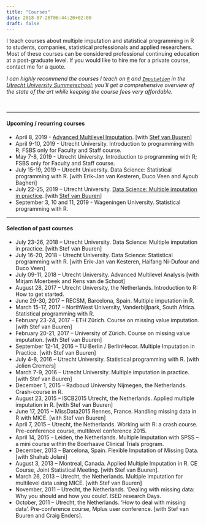 ```yaml
---
title: "Courses"
date: 2018-07-26T06:44:20+02:00
draft: false
---
```


I teach courses about multiple imputation and statistical programming in R to students, companies, statistical professionals and applied researchers. Most of these courses can be considered professional continuing education at a post-graduate level. If you would like to hire me for a private course, contact me for a quote.

*I can highly recommend the courses I teach on [`R`](https://www.utrechtsummerschool.nl/courses/social-sciences/data-science-statistical-programming-with-r) and [`Imputation`](https://www.utrechtsummerschool.nl/courses/social-sciences/data-science-multiple-imputation-in-practice) in the [Utrecht University Summerschool](https://www.utrechtsummerschool.nl/courses/ "Come to Utrecht in the summer"); you'll get a comprehensive overview of the state of the art while keeping the course fees very affordable.*

<br>

---

#### Upcoming / recurring courses
* April 8, 2019 - [Advanced Multilevel Imputation](https://multilevel.fss.uu.nl/course/pre-conference/). [with [Stef van Buuren](http://www.stefvanbuuren.nl)]
* April 9-10, 2019 - Utrecht University. Introduction to programming with R; FSBS only for Faculty and Staff course.
* May 7-8, 2019 - Utrecht University. Introduction to programming with R; FSBS only for Faculty and Staff course.
* July 15-19, 2019 – Utrecht University. Data Science: Statistical programming with R. [with Erik-Jan van Kesteren, Duco Veen and Ayoub Bagheri]
* July 22-25, 2019 – Utrecht University. [Data Science: Multiple imputation in practice](https://www.utrechtsummerschool.nl/courses/social-sciences/data-science-multiple-imputation-in-practice). [with [Stef van Buuren](http://www.stefvanbuuren.nl)]
* September 3, 10 and 11, 2019 - Wageningen University. Statistical programming with R. 


---

#### Selection of past courses
- July 23-26, 2018 – Utrecht University. Data Science: Multiple imputation in practice. [with Stef van Buuren]
- July 16-20, 2018 – Utrecht University. Data Science: Statistical programming with R. [with Erik-Jan van Kesteren, Haifang Ni-Dufour and Duco Veen]
- July 09-11, 2018 – Utrecht University. Advanced Multilevel Analysis [with Mirjam Moerbeek and Rens van de Schoot]
- August 28, 2017 – Utrecht University, the Netherlands. Introduction to R: How to get started.
- June 29-30, 2017 – RECSM, Barcelona, Spain. Multiple imputation in R.
- March 15-17, 2017 – NorthWest University, Vanderbijlpark, South Africa. Statistical programming with R.
- February 23-24, 2017 – ETH Zürich. Course on missing value imputation. [with Stef van Buuren]
- February 20-21, 2017 – University of Zürich. Course on missing value imputation. [with Stef van Buuren]
- September 12-14, 2016 – TU Berlin / BerlinHecor. Multiple Imputation in Practice. [with Stef van Buuren]
- July 4-8, 2016 – Utrecht University. Statistical programming with R. [with Jolien Cremers]
- March 7-9, 2016 – Utrecht University. Multiple imputation in practice. [with Stef van Buuren]
- December 1, 2015 – Radboud University Nijmegen, the Netherlands. Crash-course in R.
- August 23, 2015 – ISCB2015 Utrecht, the Netherlands. Applied multiple imputation in R. [with Stef van Buuren]
- June 17, 2015 – MissData2015 Rennes, France. Handling missing data in R with MICE. [with Stef van Buuren]
- April 7, 2015 – Utrecht, the Netherlands. Working with R: a crash course. Pre-conference course, multilevel conference 2015.
- April 14, 2015 – Leiden, the Netherlands. Multiple Imputation with SPSS – a mini course within the Boerhaave Clinical Trials program.
- December, 2013 – Barcelona, Spain. Flexible Imputation of Missing Data. [with Shahab Jolani]
- August 3, 2013 – Montreal, Canada. Applied Multiple Imputation in R. CE Course, Joint Statistical Meeting. [with Stef van Buuren].
- March 26, 2013 – Utrecht, the Netherlands. Multiple imputation for multilevel data using MICE. [with Stef van Buuren]
- November, 2011 – Utrecht, the Netherlands. ‘Dealing with missing data: Why you should and how you could’. ISED research Days.
- October, 2011 – Utrecht, the Netherlands. ‘How to deal with missing data’. Pre-conference course, Mplus user conference. [with Stef van Buuren and Craig Enders].
